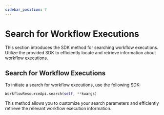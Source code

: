 ```yaml
---
sidebar_position: 7
---
```


# Search for Workflow Executions

This section introduces the SDK method for searching workflow executions. Utilize the provided SDK to efficiently locate and retrieve information about workflow executions.

## Search for Workflow Executions

To initiate a search for workflow executions, use the following SDK:

```python
WorkflowResourceApi.search(self, **kwargs)
```

This method allows you to customize your search parameters and efficiently retrieve the relevant workflow execution information.